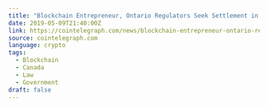 ```yaml
---
title: "Blockchain Entrepreneur, Ontario Regulators Seek Settlement in Namedrop Scandal"
date: 2019-05-09T21:40:00Z
link: https://cointelegraph.com/news/blockchain-entrepreneur-ontario-regulators-seek-settlement-in-namedrop-scandal?utm_medium=RSS&utm_source=news.12bit.vn
source: cointelegraph.com
language: crypto
tags:
  - Blockchain
  - Canada
  - Law
  - Government
draft: false
---
```

